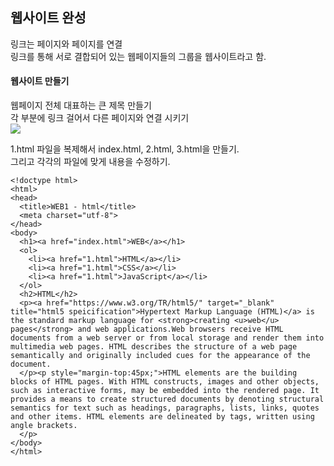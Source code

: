 ## 웹사이트 완성

<body>
<p>
링크는 페이지와 페이지를 연결<br>
링크를 통해 서로 결합되어 있는 웹페이지들의 그룹을 웹사이트라고 함.<br>
</p>

#### 웹사이트 만들기
<p>
웹페이지 전체 대표하는 큰 제목 만들기<br>
각 부분에 링크 걸어서 다른 페이지와 연결 시키기<br>
<img src="!https://github.com/user-attachments/assets/71de1522-0b26-4725-b619-920352ff3cdf
">

1.html 파일을 복제해서 index.html, 2.html, 3.html을 만들기.<br>
그리고 각각의 파일에 맞게 내용을 수정하기.<br>


```
<!doctype html>
<html>
<head>
  <title>WEB1 - html</title>
  <meta charset="utf-8">
</head>
<body>
  <h1><a href="index.html">WEB</a></h1>
  <ol>
    <li><a href="1.html">HTML</a></li>
    <li><a href="1.html">CSS</a></li>
    <li><a href="1.html">JavaScript</a></li>
  </ol>
  <h2>HTML</h2>
  <p><a href="https://www.w3.org/TR/html5/" target="_blank" title="html5 speicification">Hypertext Markup Language (HTML)</a> is the standard markup language for <strong>creating <u>web</u> pages</strong> and web applications.Web browsers receive HTML documents from a web server or from local storage and render them into multimedia web pages. HTML describes the structure of a web page semantically and originally included cues for the appearance of the document.
  </p><p style="margin-top:45px;">HTML elements are the building blocks of HTML pages. With HTML constructs, images and other objects, such as interactive forms, may be embedded into the rendered page. It provides a means to create structured documents by denoting structural semantics for text such as headings, paragraphs, lists, links, quotes and other items. HTML elements are delineated by tags, written using angle brackets.
  </p>
</body>
</html>
```

